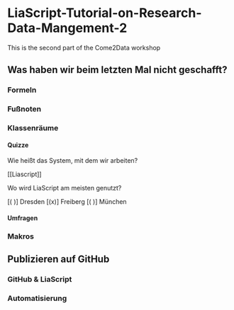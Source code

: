 <!--
author:   André Dietrich; Sebastian Zug

email:    andre.dietrich@informatik.tu-freiberg.de, sebastian.zug@informatik.tu-freiberg.de

comment:  Dies ist der zweite Teil des Workshops "Come2Data", wobei tiefer auf
          Makros und Interaktionen sowie das Publizieren auf GitHub eingegangen
          wird.

logo:     https://www.urz.uni-leipzig.de/fileadmin/_processed_/a/9/csm_C2D_Logo_NEU-in-Blau3_45f981698e.png

version:  0.0.1

language: de

narrator: Deutsch Female

edit:     true

-->

# LiaScript-Tutorial-on-Research-Data-Mangement-2

This is the second part of the Come2Data workshop

## Was haben wir beim letzten Mal nicht geschafft?

### Formeln

### Fußnoten

### Klassenräume

#### Quizze

Wie heißt das System, mit dem wir arbeiten? 

[[Liascript]]

Wo wird LiaScript am meisten genutzt? 

[( )] Dresden
[(x)] Freiberg
[( )] München

#### Umfragen

### Makros

## Publizieren auf GitHub

### GitHub & LiaScript

### Automatisierung

